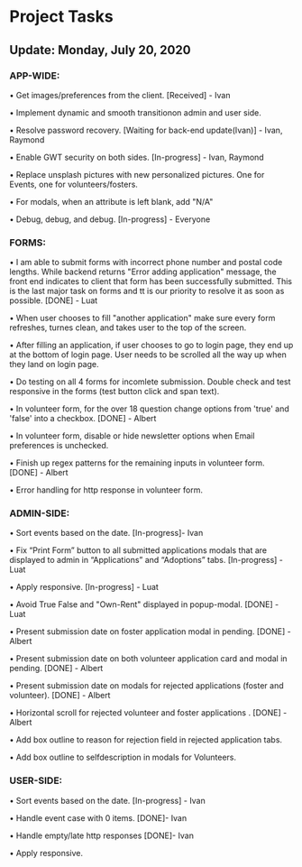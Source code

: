 
#  Project Tasks 					
## Update: Monday, July 20, 2020

### APP-WIDE:

•	Get images/preferences from the client. [Received] - Ivan

•	Implement dynamic and smooth transitionon admin and user side.

•	Resolve password recovery. [Waiting for back-end update(Ivan)] - Ivan, Raymond

•	Enable GWT security on both sides. [In-progress] - Ivan, Raymond

•	Replace unsplash pictures with new personalized pictures. One for Events, one for volunteers/fosters.

•	For modals, when an attribute is left blank, add "N/A"

•	Debug, debug, and debug. [In-progress] - Everyone


### FORMS:

•	I am able to submit forms with incorrect phone number and postal code lengths. While backend returns "Error adding application" message, the front end indicates to client that form has been successfully submitted. This is the last major task on forms and tt is our priority to resolve it as soon as possible. [DONE] - Luat

•	When user chooses to fill "another application" make sure every form refreshes, turnes clean, and takes user to the top of the screen.

•	After filling an application, if user chooses to go to login page, they end up at the bottom of login page. User needs to be scrolled all the way up when they land on login page.

•	Do testing on all 4 forms for incomlete submission. Double check and test responsive in the forms (test button click and span text).

•	In volunteer form, for the over 18 question change options from 'true' and 'false' into a checkbox. [DONE] - Albert

•	In volunteer form, disable or hide newsletter options when Email preferences is unchecked.

•	Finish up regex patterns for the remaining inputs in volunteer form. [DONE] - Albert

•	Error handling for http response in volunteer form.


### ADMIN-SIDE:

•	Sort events based on the date.  [In-progress]- Ivan

•	Fix “Print Form” button to all submitted applications modals that are displayed to admin in “Applications” and “Adoptions” tabs. [In-progress] - Luat

•	Apply responsive. [In-progress] - Luat

•	Avoid True False and "Own-Rent" displayed in popup-modal. [DONE] - Luat

•	Present submission date on foster application modal in pending. [DONE] - Albert 

•	Present submission date on both volunteer application card and modal in pending. [DONE] - Albert

•	Present submission date on modals for rejected applications (foster and volunteer). [DONE] - Albert

•	Horizontal scroll for rejected volunteer and foster applications . [DONE] - Albert

•	Add box outline to reason for rejection field in rejected application tabs.

•	Add box outline to selfdescription in modals for Volunteers.


### USER-SIDE:

•	Sort events based on the date.  [In-progress] - Ivan

•	Handle event case with 0 items.  [DONE]- Ivan

•	Handle empty/late http responses [DONE]- Ivan

•	Apply responsive.
